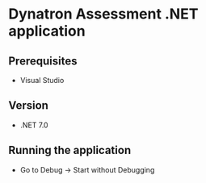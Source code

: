 # Dynatron Assessment .NET application

## Prerequisites
- Visual Studio

## Version
- .NET 7.0

## Running the application
- Go to Debug -> Start without Debugging
